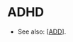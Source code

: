 # ADHD

 - See also: [[ADD]].


[//begin]: # "Autogenerated link references for markdown compatibility"
[ADD]: add.md "ADD"
[//end]: # "Autogenerated link references"